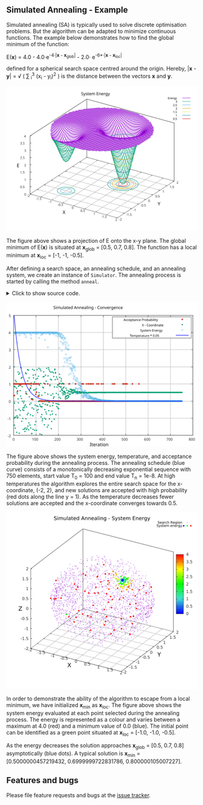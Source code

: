 ##  Simulated Annealing - Example

Simulated annealing (SA) is typically used to solve discrete optimisation problems. But the algorithm can be adapted to minimize continuous functions. The example below demonstrates how
to find the global minimum of the function:

E(**x**) = 4.0 - 4.0&middot;e<sup>-4&middot;|**x** - **x**<sub>glob</sub>|</sup> - 2.0&middot; e<sup>-6*&middot;|**x** - **x**<sub>loc</sub>|</sup>

defined for a spherical search space centred around the origin.
Hereby, |**x** - **y**| = &#8730; ( &sum;<sub> i</sub><sup>3</sup> (x<sub>i</sub> - y<sub>i</sub>)<sup>2</sup> ) is the distance between the vectors **x** and **y**.

![Energy Function](https://raw.githubusercontent.com/simphotonics/simulated_annealing/main/example/plots/energy2d.svg?sanitize=true)


The figure above shows a projection of E onto the x-y plane. The global minimum of E(**x**)
is situated at **x**<sub>glob</sub> = \[0.5, 0.7, 0.8\]. The function has a local minimum
at **x**<sub>loc</sub>&nbsp;= \[-1, -1, -0.5\].

After defining a search space, an annealing schedule, and an annealing system, we create
an instance of `Simulator`. The annealing process is started by calling the method `anneal`.

<details><summary> Click to show source code.</summary>

```Dart
import 'dart:io';
import 'dart:math';

import 'package:simulated_annealing/simulated_annealing.dart';

class LoggingSimulator extends Simulator {
  LoggingSimulator(
    AnnealingSystem system,
    AnnealingSchedule schedule, {
    num gamma = 0.8,
    num? dE0,
    List<num>? xMin0,
  }) : super(
          system,
          schedule,
          gamma: gamma,
          dE0: dE0,
          xMin0: xMin0,
        );

  final rec = DataRecorder();

  @override
  void prepareLog() {
    rec.prepareVector('x', 3);
    rec.prepareScalar('Energy');
    rec.prepareScalar('Energy Min');
    rec.prepareScalar('P(dE)');
    rec.prepareScalar('Temperature');
    rec.prepareVector('dx', 3);
  }

  @override
  void recordLog() {
    rec.addVector('x', x);
    rec.addVector('dx', dx);
    rec.addScalar('Energy', eCurrent);
    rec.addScalar('Energy Min', eMin);
    rec.addScalar('P(dE)',
        (eCurrent - eMin) < 0 ? 1 : exp(-(eCurrent - eMin) / (kB * t)));
    rec.addScalar('Temperature', t);
  }
}

void main() async {
  // Defining a spherical space.
  final radius = 2;
  final x = FixedInterval(-radius, radius);
  final y = ParametricInterval(
    () => -sqrt(pow(radius, 2) - pow(x.next(), 2)),
    () => sqrt(pow(radius, 2) - pow(x.next(), 2)),
  );
  final z = ParametricInterval(
    () => -sqrt(pow(radius, 2) - pow(y.next(), 2) - pow(x.next(), 2)),
    () => sqrt(pow(radius, 2) - pow(y.next(), 2) - pow(x.next(), 2)),
  );
  final space = SearchSpace([x, y, z]);

  // Defining an annealing schedule.
  final schedule = AnnealingSchedule(
    exponentialSequence(100, 1e-8, n: 750),
    space.size,
    [1e-6, 1e-6, 1e-6],
  );

  // Defining an energy function.
  // The energy function has a local minimum at xLocalMin
  // and a global minimum at xGlobalMin.
  final xGlobalMin = [0.5, 0.7, 0.8];
  final xLocalMin = [-1.0, -1.0, -0.5];
  num energy(List<num> x) {
    return 4.0 -
        4.0 * exp(-4 * xGlobalMin.distance(x)) -
        2.0 * exp(-6 * xLocalMin.distance(x));
  }

  // ignore: unused_element
  int markov(num temperature) {
    return min(1 + 1 ~/ (100 * temperature), 25);
  }

  final system = AnnealingSystem(energy, space);

  // Construct a simulator instance.
  final simulator = LoggingSimulator(
    system,
    schedule,
    gamma: 0.8,
    dE0: system.eStdDev + 0.1,
    xMin0: [-1, -1, -0.5],
  );

  print(simulator);

  final sample = simulator.system.x;
  for (var i = 0; i < simulator.system.sampleSize; i++) {
    sample[i].add(simulator.system.e[i]);
  }

  final xSol = simulator.anneal((t) => 1);
  await File('../data/log.dat').writeAsString(simulator.rec.export());
  await File('../data/energy_sample.dat')
      .writeAsString(sample.export(label: 'x y z energy'));

  print(xSol);
}

```
</details>


![Convergence Graph](https://raw.githubusercontent.com/simphotonics/simulated_annealing/main/example/plots/convergence.svg?sanitize=true)

The figure above shows the system energy, temperature, and acceptance probability during the
annealing process.
The annealing schedule (blue curve) consists of a monotonically decreasing exponential sequence
with 750 elements, start value T<sub>0</sub> = 100 and end value T<sub>n</sub> = 1e-8. At high temperatures the algorithm explores the entire search space for the x-coordinate, (-2, 2), and new solutions are accepted with high probability (red dots along the line y = 1). As the temperature decreases fewer solutions are accepted and the x-coordinate converges towards 0.5.

![System Energy](https://raw.githubusercontent.com/simphotonics/simulated_annealing/main/example/plots/energy.svg?sanitize=true)

In order to demonstrate the ability of the algorithm to escape from a local minimum, we have
initialized **x**<sub>min</sub> as **x**<sub>loc</sub>. The figure above shows the
system energy evaluated at each point selected during the annealing
process. The energy is represented as a colour and varies between a maximum at 4.0 (red) and a minimum value of 0.0 (blue). The initial point can be identified as a green point situated at
**x**<sub>loc</sub> = \[-1.0, -1.0, -0.5\].

As the energy decreases the solution approaches **x**<sub>glob</sub> = \[0.5, 0.7, 0.8\] asymptotically (blue dots). A typical solution is **x**<sub>min</sub> = \[0.5000000457219432, 0.6999999722831786, 0.800000105007227\].



## Features and bugs
Please file feature requests and bugs at the [issue tracker].

[issue tracker]: https://github.com/simphotonics/simulated_annealing/issues

[SearchSpace]: https://pub.dev/documentation/simulated_annealing/latest/simulated_annealing/SearchSpaceClass.html

[FixedInterval]: https://pub.dev/documentation/simulated_annealing/latest/simulated_annealing/FixedIntervalClass.html

[ParametricInterval]: https://pub.dev/documentation/simulated_annealing/latest/simulated_annealing/ParametricIntervalClass.html
